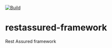 [![Build](https://github.com/pravinkumbhare/restassured-framework/actions/workflows/maven.yml/badge.svg)](https://github.com/pravinkumbhare/restassured-framework/actions/workflows/maven.yml)

# restassured-framework
Rest Assured framework

